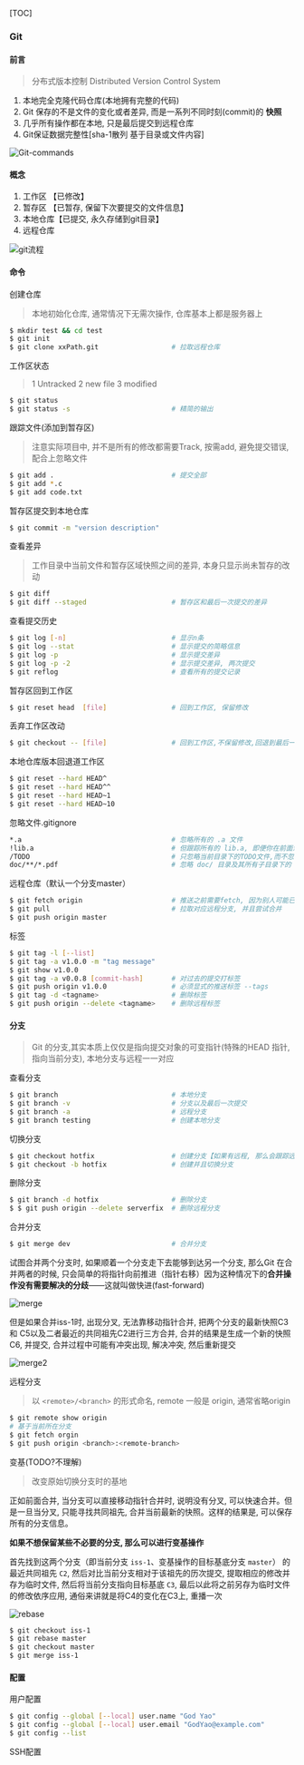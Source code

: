 [TOC]

### Git

#### 前言

>   分布式版本控制 Distributed Version Control System

1. 本地完全克隆代码仓库(本地拥有完整的代码)
2. Git 保存的不是文件的变化或者差异, 而是一系列不同时刻(commit)的 **快照**
3. 几乎所有操作都在本地, 只是最后提交到远程仓库
4. Git保证数据完整性[sha-1散列 基于目录或文件内容]

![Git-commands](./images/Git-commands.svg)

#### 概念

1.  工作区    【已修改】
2.  暂存区    【已暂存, 保留下次要提交的文件信息】
3.  本地仓库【已提交, 永久存储到git目录】
4.  远程仓库

<img src="./images/git.svg" alt="git流程"  />

#### 命令

创建仓库

> 本地初始化仓库, 通常情况下无需次操作, 仓库基本上都是服务器上

~~~bash
$ mkdir test && cd test 		
$ git init 
$ git clone xxPath.git					# 拉取远程仓库
~~~

工作区状态

> 1 Untracked  2 new file  3 modified

~~~bash
$ git status  
$ git status -s 						# 精简的输出	
~~~

跟踪文件(添加到暂存区)

> 注意实际项目中, 并不是所有的修改都需要Track, 按需add, 避免提交错误, 配合上忽略文件


~~~bash
$ git add . 							# 提交全部 
$ git add *.c 
$ git add code.txt  
~~~

暂存区提交到本地仓库

~~~bash
$ git commit -m "version description"
~~~

查看差异

> 工作目录中当前文件和暂存区域快照之间的差异, 本身只显示尚未暂存的改动

~~~bash
$ git diff 	
$ git diff --staged 					# 暂存区和最后一次提交的差异
~~~

查看提交历史


~~~bash
$ git log [-n]	   	   	 				# 显示n条
$ git log --stat	     				# 显示提交的简略信息
$ git log -p    	     				# 显示提交差异
$ git log -p -2 	     				# 显示提交差异, 两次提交
$ git reflog    	     				# 查看所有的提交记录
~~~

暂存区回到工作区

~~~bash
$ git reset head  [file]	 			# 回到工作区, 保留修改
~~~

丢弃工作区改动

~~~bash
$ git checkout -- [file] 	  			# 回到工作区,不保留修改,回退到最后一次提交
~~~

本地仓库版本回退道工作区

~~~bash
$ git reset --hard HEAD^
$ git reset --hard HEAD^^
$ git reset --hard HEAD~1
$ git reset --hard HEAD~10
~~~

忽略文件.gitignore

~~~bash
*.a 									# 忽略所有的 .a 文件
!lib.a 									# 但跟踪所有的 lib.a, 即便你在前面忽略了 .a 文件
/TODO   								# 只忽略当前目录下的TODO文件,而不忽略 subdir/TODO
doc/**/*.pdf 							# 忽略 doc/ 目录及其所有子目录下的 .pdf 文件
~~~

远程仓库（默认一个分支master）

~~~bash
$ git fetch origin  					# 推送之前需要fetch, 因为别人可能已经推送过 
$ git pull 								# 拉取对应远程分支, 并且尝试合并
$ git push origin master
~~~

标签

~~~bash
$ git tag -l [--list]
$ git tag -a v1.0.0 -m "tag message"
$ git show v1.0.0
$ git tag -a v0.0.8 [commit-hash] 		# 对过去的提交打标签
$ git push origin v1.0.0			    # 必须显式的推送标签 --tags
$ git tag -d <tagname>				    # 删除标签
$ git push origin --delete <tagname> 	# 删除远程标签
~~~

#### 分支

> Git 的分支,其实本质上仅仅是指向提交对象的可变指针(特殊的HEAD 指针, 指向当前分支), 本地分支与远程一一对应
>

查看分支

~~~bash
$ git branch 					    	# 本地分支
$ git branch -v							# 分支以及最后一次提交
$ git branch -a 						# 远程分支
$ git branch testing					# 创建本地分支
~~~

切换分支

~~~bash
$ git checkout hotfix					# 创建分支【如果有远程, 那么会跟踪远程分支】
$ git checkout -b hotfix				# 创建并且切换分支
~~~

删除分支

~~~bash
$ git branch -d hotfix					# 删除分支
$ $ git push origin --delete serverfix  # 删除远程分支
~~~

合并分支

~~~bash
$ git merge dev 						# 合并分支
~~~

试图合并两个分支时,  如果顺着一个分支走下去能够到达另一个分支, 那么Git 在合并两者的时候,  只会简单的将指针向前推进（指针右移）因为这种情况下的**合并操作没有需要解决的分歧**——这就叫做快进(fast-forward)

![merge](images/merge.svg)



但是如果合并iss-1时, 出现分叉, 无法靠移动指针合并, 把两个分支的最新快照C3 和 C5以及二者最近的共同祖先C2进行三方合并, 合并的结果是生成一个新的快照C6, 并提交, 合并过程中可能有冲突出现, 解决冲突, 然后重新提交

![merge2](images/merge2.svg)

远程分支

> 以 `<remote>/<branch>` 的形式命名, remote 一般是 origin, 通常省略origin

~~~bash
$ git remote show origin
# 基于当前所在分支
$ git fetch orgin
$ git push origin <branch>:<remote-branch>
~~~

变基(TODO?不理解)

> 改变原始切换分支时的基地

正如前面合并, 当分支可以直接移动指针合并时, 说明没有分叉, 可以快速合并。但是一旦当分叉, 只能寻找共同祖先, 合并当前最新的快照。这样的结果是, 可以保存所有的分支信息。

**如果不想保留某些不必要的分支, 那么可以进行变基操作**

首先找到这两个分支（即当前分支 `iss-1`、变基操作的目标基底分支 `master`） 的最近共同祖先 `C2`, 然后对比当前分支相对于该祖先的历次提交, 提取相应的修改并存为临时文件,  然后将当前分支指向目标基底 `C3`, 最后以此将之前另存为临时文件的修改依序应用, 通俗来讲就是将C4的变化在C3上, 重播一次

![rebase](images/rebase.svg)

~~~bash
$ git checkout iss-1
$ git rebase master
$ git checkout master
$ git merge iss-1
~~~

#### 配置

用户配置

~~~bash
$ git config --global [--local] user.name "God Yao"      		
$ git config --global [--local] user.email "GodYao@example.com"	
$ git config --list
~~~

SSH配置

